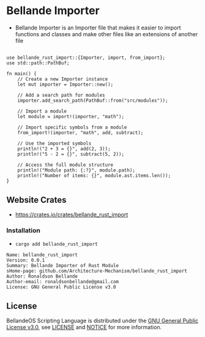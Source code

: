 # Bellande Importer

- Bellande Importer is an Importer file that makes it easier to import functions and classes and make other files like an extensions of another file

## 
```
use bellande_rust_import::{Importer, import, from_import};
use std::path::PathBuf;

fn main() {
    // Create a new Importer instance
    let mut importer = Importer::new();

    // Add a search path for modules
    importer.add_search_path(PathBuf::from("src/modules"));

    // Import a module
    let module = import!(importer, "math");

    // Import specific symbols from a module
    from_import!(importer, "math", add, subtract);

    // Use the imported symbols
    println!("2 + 3 = {}", add(2, 3));
    println!("5 - 2 = {}", subtract(5, 2));

    // Access the full module structure
    println!("Module path: {:?}", module.path);
    println!("Number of items: {}", module.ast.items.len());
}
```

## Website Crates
- https://crates.io/crates/bellande_rust_import

### Installation
- `cargo add bellande_rust_import`

```
Name: bellande_rust_import
Version: 0.0.1
Summary: Bellande Importer of Rust Module
sHome-page: github.com/Architecture-Mechanism/bellande_rust_import
Author: Ronaldson Bellande
Author-email: ronaldsonbellande@gmail.com
License: GNU General Public License v3.0
```

## License

BellandeOS Scripting Language is distributed under the [GNU General Public License v3.0](https://www.gnu.org/licenses/gpl-3.0.en.html), see [LICENSE](https://github.com/Architecture-Mechanism/bellandeos/blob/main/LICENSE) and [NOTICE](https://github.com/Architecture-Mechanism/bellandeos/blob/main/LICENSE) for more information.
